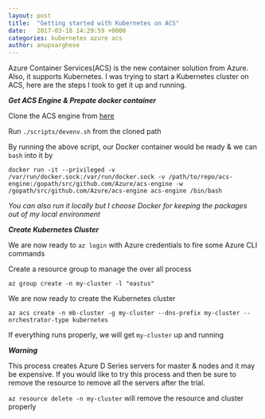 ```yaml
---
layout: post
title:  "Getting started with Kubernetes on ACS"
date:   2017-03-18 14:29:59 +0000
categories: kubernetes azure acs
author: anupvarghese
---
```

Azure Container Services(ACS) is the new container solution from Azure. Also, it supports Kubernetes. I was trying to start a Kubernetes cluster on ACS, here are the steps I took to get it up and running.

***Get ACS Engine & Prepate docker container***

Clone the ACS engine from [here](https://github.com/Azure/acs-engine)

Run `./scripts/devenv.sh` from the cloned path

By running the above script, our Docker container would be ready & we can `bash` into it by
 ```shell
docker run -it --privileged -v /var/run/docker.sock:/var/run/docker.sock -v /path/to/repo/acs-engine:/gopath/src/github.com/Azure/acs-engine -w /gopath/src/github.com/Azure/acs-engine acs-engine /bin/bash
```
_You can also run it locally but I choose Docker for keeping the packages out of my local environment_

***Create Kubernetes Cluster***

We are now ready to `az login` with Azure credentials to fire some Azure CLI commands

Create a resource group to manage the over all process

`az group create -n my-cluster -l "eastus"`

We are now ready to create the Kubernetes cluster

`az acs create -n mb-cluster -g my-cluster --dns-prefix my-cluster --orchestrator-type kubernetes`

If everything runs properly, we will get `my-cluster` up and running

***Warning***

This process creates Azure D Series servers for master & nodes and it may be expensive. If you would like to try this process and then be sure to remove the resource to remove all the servers after the trial.

`az resource delete -n my-cluster` will remove the resource and cluster properly
